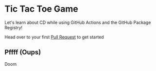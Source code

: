 # Tic Tac Toe Game

Let's learn about CD while using GitHub Actions and the GitHub Package Registry!


Head over to your first [Pull Request](../../pull/1) to get started

## Pffff (Oups) 
Doom
